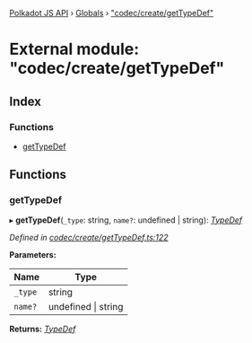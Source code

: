 [Polkadot JS API](../README.md) › [Globals](../globals.md) › ["codec/create/getTypeDef"](_codec_create_gettypedef_.md)

# External module: "codec/create/getTypeDef"

## Index

### Functions

* [getTypeDef](_codec_create_gettypedef_.md#gettypedef)

## Functions

###  getTypeDef

▸ **getTypeDef**(`_type`: string, `name?`: undefined | string): *[TypeDef](../interfaces/_codec_create_types_.typedef.md)*

*Defined in [codec/create/getTypeDef.ts:122](https://github.com/polkadot-js/api/blob/32c4aa3/packages/types/src/codec/create/getTypeDef.ts#L122)*

**Parameters:**

Name | Type |
------ | ------ |
`_type` | string |
`name?` | undefined &#124; string |

**Returns:** *[TypeDef](../interfaces/_codec_create_types_.typedef.md)*

